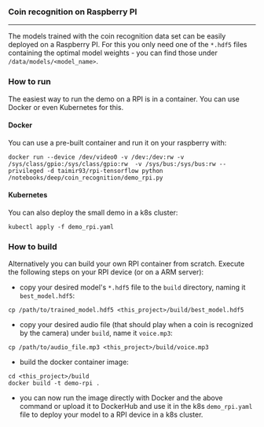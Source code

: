 ### Coin recognition on Raspberry PI
---
The models trained with the coin recognition data set can be easily deployed on a Raspberry PI. For this you only need one of the `*.hdf5` files containing the optimal model weights - you can find those under `/data/models/<model_name>`.

### How to run
The easiest way to run the demo on a RPI is in a container. You can use Docker or even Kubernetes for this.

#### Docker
You can use a pre-built container and run it on your raspberry with:

```
docker run --device /dev/video0 -v /dev:/dev:rw -v /sys/class/gpio:/sys/class/gpio:rw  -v /sys/bus:/sys/bus:rw --privileged -d taimir93/rpi-tensorflow python /notebooks/deep/coin_recognition/demo_rpi.py
```

#### Kubernetes
You can also deploy the small demo in a k8s cluster:

```
kubectl apply -f demo_rpi.yaml
```

### How to build
Alternatively you can build your own RPI container from scratch. Execute the following steps on your RPI device (or on a ARM server):

* copy your desired model's `*.hdf5` file to the `build` directory, naming it `best_model.hdf5`:

```
cp /path/to/trained_model.hdf5 <this_project>/build/best_model.hdf5
```


* copy your desired audio file (that should play when a coin is recognized by the camera) under `build`, name it `voice.mp3`:

```
cp /path/to/audio_file.mp3 <this_project>/build/voice.mp3
```

* build the docker container image:

```
cd <this_project>/build
docker build -t demo-rpi .
```

* you can now run the image directly with Docker and the above command or upload it to DockerHub and use it in the k8s `demo_rpi.yaml` file to deploy your model to a RPI device in a k8s cluster.
